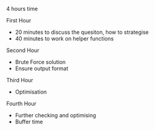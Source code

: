 4 hours time


First Hour
- 20 minutes to discuss the quesiton, how to strategise
- 40 minutes to work on helper functions 

Second Hour
- Brute Force solution
- Ensure output format

Third Hour
- Optimisation

Fourth Hour
- Further checking and optimising
- Buffer time